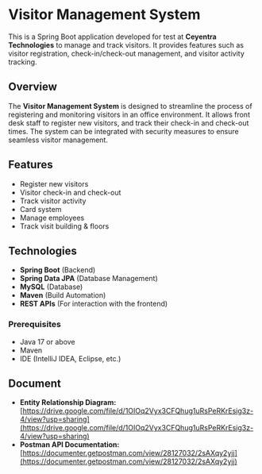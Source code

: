 # Visitor Management System

This is a Spring Boot application developed for test at **Ceyentra Technologies** to manage and track visitors. It provides features such as visitor registration, check-in/check-out management, and visitor activity tracking.

## Overview
The **Visitor Management System** is designed to streamline the process of registering and monitoring visitors in an office environment. It allows front desk staff to register new visitors, and track their check-in and check-out times. The system can be integrated with security measures to ensure seamless visitor management.

## Features
- Register new visitors
- Visitor check-in and check-out
- Track visitor activity
- Card system
- Manage employees
- Track visit building & floors

## Technologies
- **Spring Boot** (Backend)
- **Spring Data JPA** (Database Management)
- **MySQL** (Database)
- **Maven** (Build Automation)
- **REST APIs** (For interaction with the frontend)

### Prerequisites
- Java 17 or above
- Maven
- IDE (IntelliJ IDEA, Eclipse, etc.)

## Document

- **Entity Relationship Diagram:** [https://drive.google.com/file/d/1OIOq2Vyx3CFQhug1uRsPeRKrEsig3z-4/view?usp=sharing](https://drive.google.com/file/d/1OIOq2Vyx3CFQhug1uRsPeRKrEsig3z-4/view?usp=sharing)
- **Postman API Documentation:** [https://documenter.getpostman.com/view/28127032/2sAXqy2yjj](https://documenter.getpostman.com/view/28127032/2sAXqy2yjj)